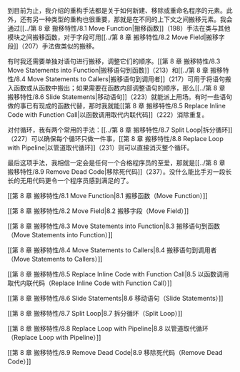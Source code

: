 到目前为止，我介绍的重构手法都是关于如何新建、移除或重命名程序的元素。此外，还有另一种类型的重构也很重要，那就是在不同的上下文之间搬移元素。我会通过[[../第 8 章 搬移特性/8.1 Move Function|搬移函数]]（198）手法在类与其他模块之间搬移函数，对于字段可用[[../第 8 章 搬移特性/8.2 Move Field|搬移字段]]（207）手法做类似的搬移。

有时我还需要单独对语句进行搬移，调整它们的顺序。[[第 8 章 搬移特性/8.3 Move Statements into Function|搬移语句到函数]]（213）和[[../第 8 章 搬移特性/8.4 Move Statements to Callers|搬移语句到调用者]]（217）可用于将语句搬入函数或从函数中搬出；如果需要在函数内部调整语句的顺序，那么[[../第 8 章 搬移特性/8.6 Slide Statements|移动语句]]（223）就能派上用场。有时一些语句做的事已有现成的函数代替，那时我就能[[第 8 章 搬移特性/8.5 Replace Inline Code with Function Call|以函数调用取代内联代码]]（222）消除重复。

对付循环，我有两个常用的手法：[[../第 8 章 搬移特性/8.7 Split Loop|拆分循环]]（227）可以确保每个循环只做一件事，[[第 8 章 搬移特性/8.8 Replace Loop with Pipeline|以管道取代循环]]（231）则可以直接消灭整个循环。

最后这项手法，我相信一定会是任何一个合格程序员的至爱，那就是[[../第 8 章 搬移特性/8.9 Remove Dead Code|移除死代码]]（237）。没什么能比手刃一段长长的无用代码更令一个程序员感到满足的了。

[[第 8 章 搬移特性/8.1 Move Function|8.1 搬移函数（Move Function）]]

[[第 8 章 搬移特性/8.2 Move Field|8.2 搬移字段（Move Field）]]

[[第 8 章 搬移特性/8.3 Move Statements into Function|8.3 搬移语句到函数（Move Statements into Function）]]

[[第 8 章 搬移特性/8.4 Move Statements to Callers|8.4 搬移语句到调用者（Move Statements to Callers）]]

[[第 8 章 搬移特性/8.5 Replace Inline Code with Function Call|8.5 以函数调用取代内联代码（Replace Inline Code with Function Call）]]

[[第 8 章 搬移特性/8.6 Slide Statements|8.6 移动语句（Slide Statements）]]

[[第 8 章 搬移特性/8.7 Split Loop|8.7 拆分循环（Split Loop）]]

[[第 8 章 搬移特性/8.8 Replace Loop with Pipeline|8.8 以管道取代循环（Replace Loop with Pipeline）]]

[[第 8 章 搬移特性/8.9 Remove Dead Code|8.9 移除死代码（Remove Dead Code）]]

